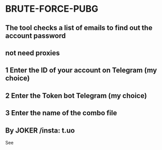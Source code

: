 # BRUTE-FORCE-PUBG
The tool checks a list of emails to find out the account password
-
not need proxies
-
1 Enter the ID of your account on Telegram (my choice)
-
2 Enter the Token bot Telegram (my choice)
-
3 Enter the name of the combo file
-
By JOKER /insta: t.uo
-
See
